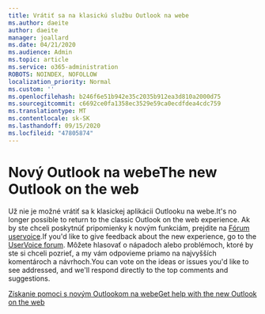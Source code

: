 ```yaml
---
title: Vrátiť sa na klasickú službu Outlook na webe
ms.author: daeite
author: daeite
manager: joallard
ms.date: 04/21/2020
ms.audience: Admin
ms.topic: article
ms.service: o365-administration
ROBOTS: NOINDEX, NOFOLLOW
localization_priority: Normal
ms.custom: ''
ms.openlocfilehash: b246f6e51b942e35c2035b912ea3d810a2000d75
ms.sourcegitcommit: c6692ce0fa1358ec3529e59ca0ecdfdea4cdc759
ms.translationtype: MT
ms.contentlocale: sk-SK
ms.lasthandoff: 09/15/2020
ms.locfileid: "47805874"
---
```

# <a name="the-new-outlook-on-the-web"></a><span data-ttu-id="289ba-102">Nový Outlook na webe</span><span class="sxs-lookup"><span data-stu-id="289ba-102">The new Outlook on the web</span></span>

<span data-ttu-id="289ba-103">Už nie je možné vrátiť sa k klasickej aplikácii Outlooku na webe.</span><span class="sxs-lookup"><span data-stu-id="289ba-103">It's no longer possible to return to the classic Outlook on the web experience.</span></span> <span data-ttu-id="289ba-104">Ak by ste chceli poskytnúť pripomienky k novým funkciám, prejdite na [Fórum uservoice](https://go.microsoft.com/fwlink/?linkid=2103182).</span><span class="sxs-lookup"><span data-stu-id="289ba-104">If you'd like to give feedback about the new experience, go to the [UserVoice forum](https://go.microsoft.com/fwlink/?linkid=2103182).</span></span> <span data-ttu-id="289ba-105">Môžete hlasovať o nápadoch alebo problémoch, ktoré by ste si chceli pozrieť, a my vám odpovieme priamo na najvyšších komentároch a návrhoch.</span><span class="sxs-lookup"><span data-stu-id="289ba-105">You can vote on the ideas or issues you'd like to see addressed, and we'll respond directly to the top comments and suggestions.</span></span>

[<span data-ttu-id="289ba-106">Získanie pomoci s novým Outlookom na webe</span><span class="sxs-lookup"><span data-stu-id="289ba-106">Get help with the new Outlook on the web</span></span>](https://support.office.com/article/017014cd-2ad0-41ab-8473-6bd8c349d4f8)